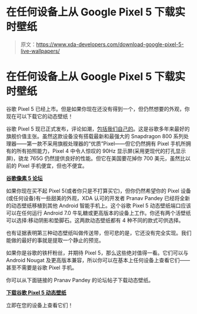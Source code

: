 # 在任何设备上从 Google Pixel 5 下载实时壁纸

> 原文：<https://www.xda-developers.com/download-google-pixel-5-live-wallpapers/>

# 在任何设备上从 Google Pixel 5 下载实时壁纸

谷歌 Pixel 5 已经上市。但是如果你现在还没有得到一个，但仍然想要的外观，你现在可以下载它的动态壁纸！

谷歌 Pixel 5 现已正式发布，评论如潮，[包括我们自己的](https://www.xda-developers.com/google-pixel-5-review/)。这是谷歌多年来最好的旗舰价值主张。虽然这款设备没有搭载最新和最强大的 Snapdragon 800 系列处理器——第一款不采用旗舰处理器的“优质”Pixel——但它仍然拥有 Pixel 手机所拥有的所有拍照能力，Pixel 4 中令人惊叹的 90Hz 显示屏(采用更现代的打孔显示屏)，骁龙 765G 仍然提供良好的性能。但它在美国要花掉你 700 美元，虽然比以前的 Pixel 手机便宜，但也不便宜。

**[谷歌像素 5 论坛](https://forum.xda-developers.com/pixel-5)**

如果你现在买不起 Pixel 5(或者你只是不打算买它)，但你仍然希望你的 Pixel 设备(或任何设备)有一些甜美的外观，XDA 认可的开发者 Pranav Pandey 已经将全新的动态壁纸移植到其他 Android 智能手机上。这个谷歌 Pixel 5 动态壁纸端口应该可以在任何运行 Android 7.0 牛轧糖或更高版本的设备上工作。你还有两个活壁纸可以选择:移动阴影和垫脚石。这两款动态壁纸都有 4 种不同的款式可供选择。

也有证据表明第三种动态壁纸叫做传送带，但可悲的是，它还没有完全实现。我们能做的最好的事就是提取一个静止的预览。

如果你是谷歌的铁杆粉丝，并期待 Pixel 5，那么这些绝对值得一看。它们可以与 Android Nougat 及更高版本兼容，所以你可以在基本上任何设备上查看它们——甚至不需要是谷歌 Pixel 手机。

你可以从下面链接的 Pranav Pandey 的论坛帖子下载动态壁纸。

**[下载谷歌 Pixel 5 动态壁纸](https://forum.xda-developers.com/showpost.php?p=83708595&postcount=2136)**

立即在您的设备上查看它们！